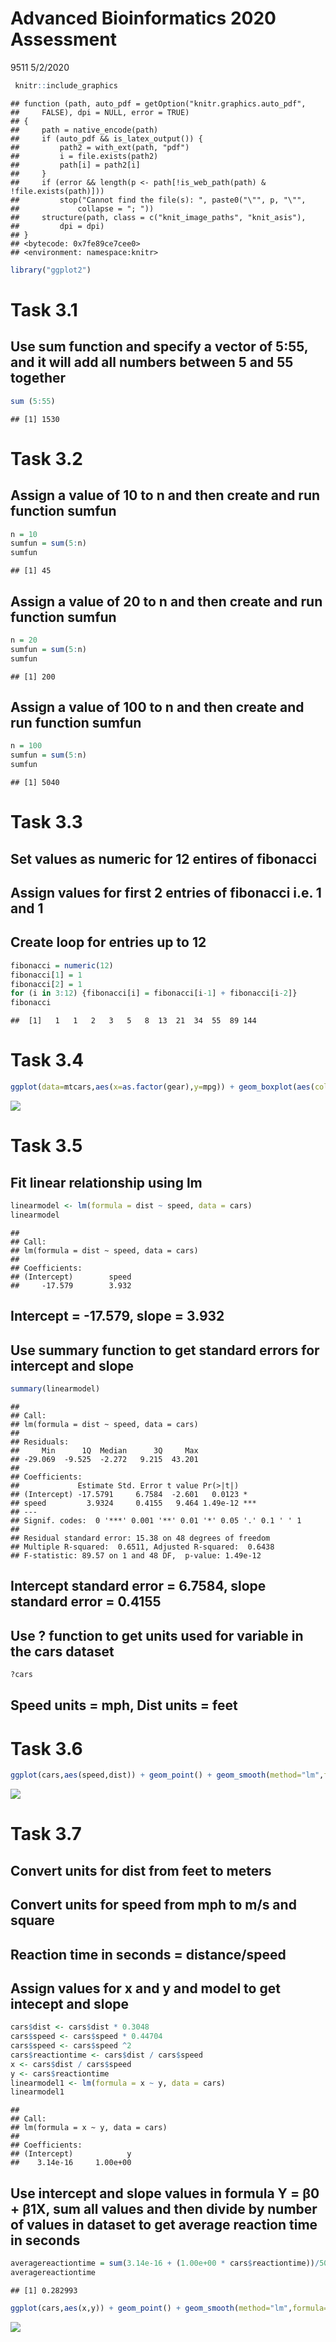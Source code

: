 Advanced Bioinformatics 2020 Assessment
================
9511
5/2/2020

``` r
 knitr::include_graphics
```

    ## function (path, auto_pdf = getOption("knitr.graphics.auto_pdf", 
    ##     FALSE), dpi = NULL, error = TRUE) 
    ## {
    ##     path = native_encode(path)
    ##     if (auto_pdf && is_latex_output()) {
    ##         path2 = with_ext(path, "pdf")
    ##         i = file.exists(path2)
    ##         path[i] = path2[i]
    ##     }
    ##     if (error && length(p <- path[!is_web_path(path) & !file.exists(path)])) 
    ##         stop("Cannot find the file(s): ", paste0("\"", p, "\"", 
    ##             collapse = "; "))
    ##     structure(path, class = c("knit_image_paths", "knit_asis"), 
    ##         dpi = dpi)
    ## }
    ## <bytecode: 0x7fe89ce7cee0>
    ## <environment: namespace:knitr>

``` r
library("ggplot2")
```

Task 3.1
========

Use sum function and specify a vector of 5:55, and it will add all numbers between 5 and 55 together
----------------------------------------------------------------------------------------------------

``` r
sum (5:55)
```

    ## [1] 1530

Task 3.2
========

Assign a value of 10 to n and then create and run function sumfun
-----------------------------------------------------------------

``` r
n = 10
sumfun = sum(5:n)
sumfun
```

    ## [1] 45

Assign a value of 20 to n and then create and run function sumfun
-----------------------------------------------------------------

``` r
n = 20
sumfun = sum(5:n)
sumfun
```

    ## [1] 200

Assign a value of 100 to n and then create and run function sumfun
------------------------------------------------------------------

``` r
n = 100
sumfun = sum(5:n)
sumfun
```

    ## [1] 5040

Task 3.3
========

Set values as numeric for 12 entires of fibonacci
-------------------------------------------------

Assign values for first 2 entries of fibonacci i.e. 1 and 1
-----------------------------------------------------------

Create loop for entries up to 12
--------------------------------

``` r
fibonacci = numeric(12)
fibonacci[1] = 1
fibonacci[2] = 1
for (i in 3:12) {fibonacci[i] = fibonacci[i-1] + fibonacci[i-2]}
fibonacci
```

    ##  [1]   1   1   2   3   5   8  13  21  34  55  89 144

Task 3.4
========

``` r
ggplot(data=mtcars,aes(x=as.factor(gear),y=mpg)) + geom_boxplot(aes(col=as.factor(gear)))
```

![](Advanced-Bioinformatics-2020-Assessment_files/figure-markdown_github/unnamed-chunk-8-1.png)

Task 3.5
========

Fit linear relationship using lm
--------------------------------

``` r
linearmodel <- lm(formula = dist ~ speed, data = cars)
linearmodel
```

    ## 
    ## Call:
    ## lm(formula = dist ~ speed, data = cars)
    ## 
    ## Coefficients:
    ## (Intercept)        speed  
    ##     -17.579        3.932

Intercept = -17.579, slope = 3.932
----------------------------------

Use summary function to get standard errors for intercept and slope
-------------------------------------------------------------------

``` r
summary(linearmodel)
```

    ## 
    ## Call:
    ## lm(formula = dist ~ speed, data = cars)
    ## 
    ## Residuals:
    ##     Min      1Q  Median      3Q     Max 
    ## -29.069  -9.525  -2.272   9.215  43.201 
    ## 
    ## Coefficients:
    ##             Estimate Std. Error t value Pr(>|t|)    
    ## (Intercept) -17.5791     6.7584  -2.601   0.0123 *  
    ## speed         3.9324     0.4155   9.464 1.49e-12 ***
    ## ---
    ## Signif. codes:  0 '***' 0.001 '**' 0.01 '*' 0.05 '.' 0.1 ' ' 1
    ## 
    ## Residual standard error: 15.38 on 48 degrees of freedom
    ## Multiple R-squared:  0.6511, Adjusted R-squared:  0.6438 
    ## F-statistic: 89.57 on 1 and 48 DF,  p-value: 1.49e-12

Intercept standard error = 6.7584, slope standard error = 0.4155
----------------------------------------------------------------

Use ? function to get units used for variable in the cars dataset
-----------------------------------------------------------------

``` r
?cars
```

Speed units = mph, Dist units = feet
------------------------------------

Task 3.6
========

``` r
ggplot(cars,aes(speed,dist)) + geom_point() + geom_smooth(method="lm",formula="y~x")
```

![](Advanced-Bioinformatics-2020-Assessment_files/figure-markdown_github/unnamed-chunk-12-1.png)

Task 3.7
========

Convert units for dist from feet to meters
------------------------------------------

Convert units for speed from mph to m/s and square
--------------------------------------------------

Reaction time in seconds = distance/speed
-----------------------------------------

Assign values for x and y and model to get intecept and slope
-------------------------------------------------------------

``` r
cars$dist <- cars$dist * 0.3048
cars$speed <- cars$speed * 0.44704
cars$speed <- cars$speed ^2
cars$reactiontime <- cars$dist / cars$speed
x <- cars$dist / cars$speed
y <- cars$reactiontime
linearmodel1 <- lm(formula = x ~ y, data = cars)
linearmodel1
```

    ## 
    ## Call:
    ## lm(formula = x ~ y, data = cars)
    ## 
    ## Coefficients:
    ## (Intercept)            y  
    ##    3.14e-16     1.00e+00

Use intercept and slope values in formula Y = β0 + β1X, sum all values and then divide by number of values in dataset to get average reaction time in seconds
-------------------------------------------------------------------------------------------------------------------------------------------------------------

``` r
averagereactiontime = sum(3.14e-16 + (1.00e+00 * cars$reactiontime))/50
averagereactiontime
```

    ## [1] 0.282993

``` r
ggplot(cars,aes(x,y)) + geom_point() + geom_smooth(method="lm",formula="y~x") + labs(y= "reaction time", x = "dist/speed^2")
```

![](Advanced-Bioinformatics-2020-Assessment_files/figure-markdown_github/unnamed-chunk-15-1.png)
